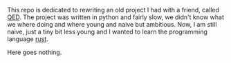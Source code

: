 This repo is dedicated to rewriting an old project I had with a friend, called [QED](https://github.com/TEX479/QED).
The project was written in python and fairly slow, we didn't know what we where doing and where young and naive but ambitious.
Now, I am still naive, just a tiny bit less young and I wanted to learn the programming language [rust](https://www.rust-lang.org/).

Here goes nothing.

